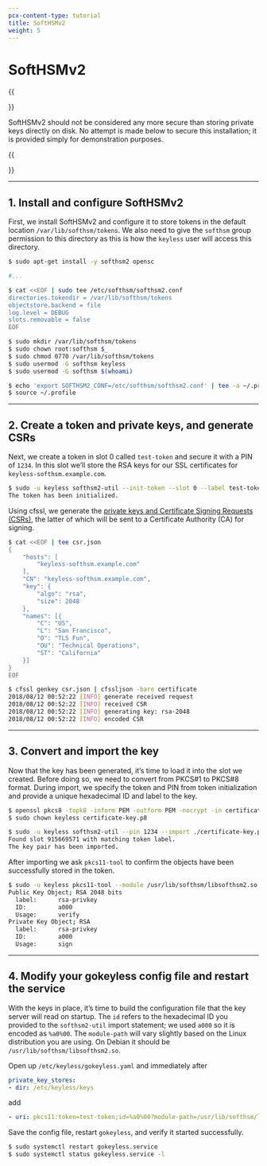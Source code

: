 ```yaml
---
pcx-content-type: tutorial
title: SoftHSMv2
weight: 5
---
```


# SoftHSMv2

{{<Aside type="warning' header='Important">}}

SoftHSMv2 should not be considered any more secure than storing private keys directly on disk. No attempt is made below to secure this installation; it is provided simply for demonstration purposes.

{{</Aside>}}

***

## 1. Install and configure SoftHSMv2

First, we install SoftHSMv2 and configure it to store tokens in the default location `/var/lib/softhsm/tokens`. We also need to give the `softhsm` group permission to this directory as this is how the `keyless` user will access this directory.

```bash
$ sudo apt-get install -y softhsm2 opensc

#...

$ cat <<EOF | sudo tee /etc/softhsm/softhsm2.conf
directories.tokendir = /var/lib/softhsm/tokens
objectstore.backend = file
log.level = DEBUG
slots.removable = false
EOF

$ sudo mkdir /var/lib/softhsm/tokens
$ sudo chown root:softhsm $_
$ sudo chmod 0770 /var/lib/softhsm/tokens
$ sudo usermod -G softhsm keyless
$ sudo usermod -G softhsm $(whoami)

$ echo 'export SOFTHSM2_CONF=/etc/softhsm/softhsm2.conf' | tee -a ~/.profile
$ source ~/.profile
```

***

## 2. Create a token and private keys, and generate CSRs

Next, we create a token in slot 0 called `test-token` and secure it with a PIN of `1234`. In this slot we’ll store the RSA keys for our SSL certificates for `keyless-softhsm.example.com`.

```bash
$ sudo -u keyless softhsm2-util --init-token --slot 0 --label test-token --pin 1234 --so-pin 4321
The token has been initialized.
```

Using cfssl, we generate the [private keys and Certificate Signing Requests (CSRs)](https://github.com/cloudflare/cfssl), the latter of which will be sent to a Certificate Authority (CA) for signing.

```bash
$ cat <<EOF | tee csr.json
{
    "hosts": [
        "keyless-softhsm.example.com"
    ],
    "CN": "keyless-softhsm.example.com",
    "key": {
        "algo": "rsa",
        "size": 2048
    },
    "names": [{
        "C": "US",
        "L": "San Francisco",
        "O": "TLS Fun",
        "OU": "Technical Operations",
        "ST": "California"
    }]
}
EOF

$ cfssl genkey csr.json | cfssljson -bare certificate
2018/08/12 00:52:22 [INFO] generate received request
2018/08/12 00:52:22 [INFO] received CSR
2018/08/12 00:52:22 [INFO] generating key: rsa-2048
2018/08/12 00:52:22 [INFO] encoded CSR
```

***

## 3. Convert and import the key

Now that the key has been generated, it’s time to load it into the slot we created. Before doing so, we need to convert from PKCS#1 to PKCS#8 format. During import, we specify the token and PIN from token initialization and provide a unique hexadecimal ID and label to the key.

```bash
$ openssl pkcs8 -topk8 -inform PEM -outform PEM -nocrypt -in certificate-key.pem -out certificate-key.p8
$ sudo chown keyless certificate-key.p8

$ sudo -u keyless softhsm2-util --pin 1234 --import ./certificate-key.p8 --token test-token --id a000 --label rsa-privkey
Found slot 915669571 with matching token label.
The key pair has been imported.
```

After importing we ask `pkcs11-tool` to confirm the objects have been successfully stored in the token.

```bash
$ sudo -u keyless pkcs11-tool --module /usr/lib/softhsm/libsofthsm2.so -l -p 1234 --token test-token --list-objects
Public Key Object; RSA 2048 bits
  label:      rsa-privkey
  ID:         a000
  Usage:      verify
Private Key Object; RSA
  label:      rsa-privkey
  ID:         a000
  Usage:      sign
```

***

## 4. Modify your gokeyless config file and restart the service

With the keys in place, it’s time to build the configuration file that the key server will read on startup. The `id` refers to the hexadecimal ID you provided to the `softhsm2-util` import statement; we used `a000` so it is encoded as `%a0%00`. The `module-path` will vary slightly based on the Linux distribution you are using. On Debian it should be `/usr/lib/softhsm/libsofthsm2.so`.

Open up `/etc/keyless/gokeyless.yaml` and immediately after

```yaml
private_key_stores:
- dir: /etc/keyless/keys
```

add

```yaml
- uri: pkcs11:token=test-token;id=%a0%00?module-path=/usr/lib/softhsm/libsofthsm2.so&pin-value=1234&max-sessions=1
```

Save the config file, restart `gokeyless`, and verify it started successfully.

```bash
$ sudo systemctl restart gokeyless.service
$ sudo systemctl status gokeyless.service -l
```
